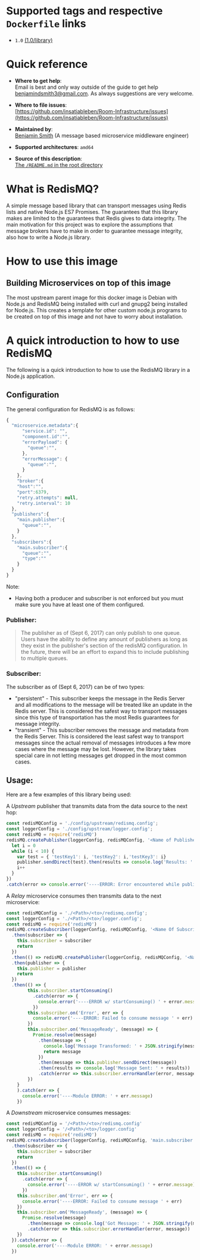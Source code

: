 # Supported tags and respective `Dockerfile` links

 - `1.0` [(1.0/library)](https://github.com/insatiableben/Room-Infrastructure/blob/master/lib/RedisMQ/nodejs/docker-amd/Dockerfile)

# Quick reference


- **Where to get help**:  
  Email is best and only way outside of the guide to get help [benjamindsmith3@gmail.com](benjamindsmith3@gmail.com). As always suggestions are very welcome.

- **Where to file issues**:  
  [https://github.com/insatiableben/Room-Infrastructure/issues](https://github.com/insatiableben/Room-Infrastructure/issues)

- **Maintained by**:  
  [Benjamin Smith](https://www.linkedin.com/in/42656e/) (A message based microservice middleware engineer)

- **Supported architectures**: `amd64`

- **Source of this description**:  
  [The `/README.md` in the root directory](https://github.com/insatiableben/Room-Infrastructure/blob/master/README.md)
  
# What is RedisMQ?

A simple message based library that can transport messages using Redis lists and native Node.js ES7 Promises. The guarantees that this library makes are limited to the guarantees that Redis gives to data integrity. The main motivation for this project was to explore the assumptions that message brokers have to make in order to guarantee message integrity, also how to write a Node.js library.

# How to use this image

## Building Microservices on top of this image

The most upstream parent image for this docker image is Debian with Node.js and RedisMQ being installed with curl and gnupg2 being installed for Node.js. This creates a template for other custom node.js programs to be created on top of this image and not have to worry about installation. 

# A quick introduction to how to use RedisMQ

The following is a quick introduction to how to use the RedisMQ library in a Node.js application.

## Configuration

The general configuration for RedisMQ is as follows:

```js
{
  "microservice.metadata":{
      "service.id": "",
      "component.id":"",
      "errorPayload": {
        "queue":"",
      },
      "errorMessage": {
        "queue":"",
      }
    },
    "broker":{
    "host":"",
    "port":6379,
    "retry.attempts": null,
    "retry.interval": 10
  },
  "publishers":{
    "main.publisher":{
      "queue":"",
    }
  },
  "subscribers":{
    "main.subscriber":{
      "queue":"",
      "type":""
    }
  }
}
```
Note:
- Having both a producer and subscriber is not enforced but you must make sure you have at least one of them configured.

### Publisher:

> The publisher as of (Sept 6, 2017) can only publish to one queue. Users have the ability to define any amount of publishers as long as they exist in the publisher's section of the redisMQ configuration. In the future, there will be an effort to expand this to include publishing to multiple queues.

### Subscriber:
The subscriber as of (Sept 6, 2017) can be of two types:
- "persistent" - This subscriber keeps the message in the Redis Server and all modifications to the message will be treated like an update in the Redis server. This is considered the safest way to transport messages since this type of transportation has the most Redis guarantees for message integrity.
- "transient" - This subscriber removes the message and metadata from the Redis Server. This is considered the least safest way to transport messages since the actual removal of messages introduces a few more cases where the message may be lost. However, the library takes special care in not letting messages get dropped in the most common cases.

## Usage:
Here are a few examples of this library being used:

A *Upstream* publisher that transmits data from the data source to the next hop:

```js
const redisMQConfig = './config/upstream/redismq.config';
const loggerConfig = './config/upstream/logger.config';
const redisMQ = require('redisMQ')
redisMQ.createPublisher(loggerConfig, redisMQConfig, '<Name of Publisher>').then(publisher=> {
  let i = 0
  while (i < 10) {
    var test = { 'testKey1': i, 'testKey2': i,'testKey3': i}
    publisher.sendDirect(test).then(results => console.log('Results: ' + results)).catch(error => console.error('----ERROR: Encountered error:\n\t' + error.message))
    i++
  }
})
.catch(error => console.error('----ERROR: Error encountered while publishing messages. Details:\n\t' + error.message))
```

A *Relay* microservice consumes then transmits data to the next microservice:

```js
const redisMQConfig = './<Path>/<to>/redismq.config';
const loggerConfig = './<Path>/<to>/logger.config';
const redisMQ = require('redisMQ')
redisMQ.createSubscriber(loggerConfig, redisMQConfig, '<Name Of Subscriber>')
  .then(subscriber => {
    this.subscriber = subscriber
    return
  })
  .then(() => redisMQ.createPublisher(loggerConfig, redisMQConfig, '<Name of Publisher>'))
  .then(publisher => {
    this.publisher = publisher
    return
  })
  .then(() => {
        this.subscriber.startConsuming()
          .catch(error => {
            console.error('----ERROR w/ startConsuming() ' + error.message)
          })
        this.subscriber.on('Error', err => {
          console.error('----ERROR: Failed to consume message ' + err)
        })
        this.subscriber.on('MessageReady', (message) => {
          Promise.resolve(message)
            .then(message => {
              console.log('Message Transformed: ' + JSON.stringify(message))
              return message
            })
            .then(message => this.publisher.sendDirect(message))
            .then(results => console.log('Message Sent: ' + results))
            .catch(error => this.subscriber.errorHandler(error, message))
        })
    }
    ).catch(err => {
      console.error('----Module ERROR: ' + err.message)
    })
```

A *Downstream* microservice consumes messages:

```js
const redisMQConfig = '/<Path>/<to>/redismq.config'
const loggerConfig = '/<Path>/<to>/logger.config'
const redisMQ = require('redisMQ')
redisMQ.createSubscriber(loggerConfig, redisMQConfig, 'main.subscriber')
  .then(subscriber => {
    this.subscriber = subscriber
    return
  })
  .then(() => {
    this.subscriber.startConsuming()
      .catch(error => {
        console.error('----ERROR w/ startConsuming() ' + error.message)
      })
    this.subscriber.on('Error', err => {
      console.error('----ERROR: Failed to consume message ' + err)
    })
    this.subscriber.on('MessageReady', (message) => {
      Promise.resolve(message)
        .then(message => console.log('Got Message: ' + JSON.stringify(message)))
        .catch(error => this.subscriber.errorHandler(error, message))
    })
  }).catch(error => {
    console.error('----Module ERROR: ' + error.message)
  })
```
